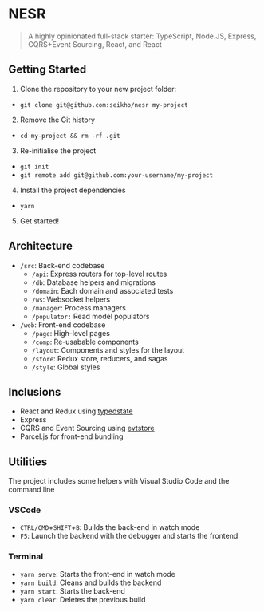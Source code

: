 # NESR

> A highly opinionated full-stack starter: TypeScript, Node.JS, Express, CQRS+Event Sourcing, React, and React

## Getting Started

1. Clone the repository to your new project folder:

- `git clone git@github.com:seikho/nesr my-project`

2. Remove the Git history

- `cd my-project && rm -rf .git`

3. Re-initialise the project

- `git init`
- `git remote add git@github.com:your-username/my-project`

4. Install the project dependencies

- `yarn`

5. Get started!

## Architecture

- `/src`: Back-end codebase
  - `/api`: Express routers for top-level routes
  - `/db`: Database helpers and migrations
  - `/domain`: Each domain and associated tests
  - `/ws`: Websocket helpers
  - `/manager`: Process managers
  - `/populator:` Read model populators
- `/web`: Front-end codebase
  - `/page`: High-level pages
  - `/comp`: Re-usabable components
  - `/layout`: Components and styles for the layout
  - `/store`: Redux store, reducers, and sagas
  - `/style`: Global styles

## Inclusions

- React and Redux using [typedstate](https://github.com/seikho/typedstate)
- Express
- CQRS and Event Sourcing using [evtstore](https://github.com/seikho/evtstore)
- Parcel.js for front-end bundling

## Utilities

The project includes some helpers with Visual Studio Code and the command line

### VSCode

- `CTRL/CMD`+`SHIFT`+`B`: Builds the back-end in watch mode
- `F5`: Launch the backend with the debugger and starts the frontend

### Terminal

- `yarn serve`: Starts the front-end in watch mode
- `yarn build`: Cleans and builds the backend
- `yarn start`: Starts the back-end
- `yarn clear`: Deletes the previous build
